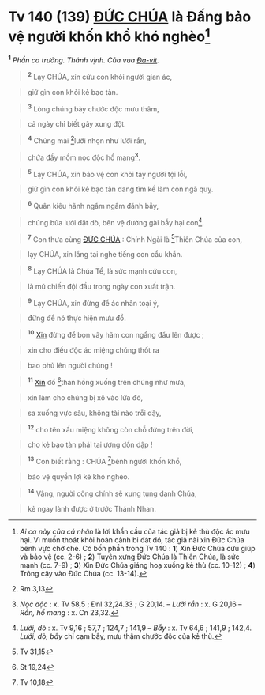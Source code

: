 # Tv 140 (139) [ĐỨC CHÚA]() là Đấng bảo vệ người khốn khổ khó nghèo[^1]
<sup><b>1</b></sup> *Phần ca trưởng. Thánh vịnh. Của vua [Đa-vít]().*


> <sup><b>2</b></sup> Lạy CHÚA, xin cứu con khỏi người gian ác,
>


> giữ gìn con khỏi kẻ bạo tàn.
>


> <sup><b>3</b></sup> Lòng chúng bày chước độc mưu thâm,
>


> cả ngày chỉ biết gây xung đột.
>


> <sup><b>4</b></sup> Chúng mài [^1*]lưỡi nhọn như lưỡi rắn,
>


> chứa đầy mồm nọc độc hổ mang[^2].
>


> <sup><b>5</b></sup> Lạy CHÚA, xin bảo vệ con khỏi tay người tội lỗi,
>


> giữ gìn con khỏi kẻ bạo tàn đang tìm kế làm con ngã quỵ.
>


> <sup><b>6</b></sup> Quân kiêu hãnh ngấm ngầm đánh bẫy,
>


> chúng bủa lưới đặt dò, bên vệ đường gài bẫy hại con[^3].
>


> <sup><b>7</b></sup> Con thưa cùng [ĐỨC CHÚA]() : Chính Ngài là [^2*]Thiên Chúa của con,
>


> lạy CHÚA, xin lắng tai nghe tiếng con cầu khẩn.
>


> <sup><b>8</b></sup> Lạy CHÚA là Chúa Tể, là sức mạnh cứu con,
>


> là mũ chiến đội đầu trong ngày con xuất trận.
>


> <sup><b>9</b></sup> Lạy CHÚA, xin đừng để ác nhân toại ý,
>


> đừng để nó thực hiện mưu đồ.
>


> <sup><b>10</b></sup> [Xin]() đừng để bọn vây hãm con ngẩng đầu lên được ;
>


> xin cho điều độc ác miệng chúng thốt ra
>


> bao phủ lên người chúng !
>


> <sup><b>11</b></sup> [Xin]() đổ [^3*]than hồng xuống trên chúng như mưa,
>


> xin làm cho chúng bị xô vào lửa đỏ,
>


> sa xuống vực sâu, không tài nào trỗi dậy,
>


> <sup><b>12</b></sup> cho tên xấu miệng không còn chỗ đứng trên đời,
>


> cho kẻ bạo tàn phải tai ương dồn dập !
>


> <sup><b>13</b></sup> Con biết rằng : CHÚA [^4*]bênh người khốn khổ,
>


> bảo vệ quyền lợi kẻ khó nghèo.
>


> <sup><b>14</b></sup> Vâng, người công chính sẽ xưng tụng danh Chúa,
>


> kẻ ngay lành được ở trước Thánh Nhan.
>

[^1]: *Ai ca này của cá nhân* là lời khẩn cầu của tác giả bị kẻ thù độc ác mưu hại. Vì muốn thoát khỏi hoàn cảnh bi đát đó, tác giả nài xin Đức Chúa bênh vực chở che. Có bốn phần trong Tv 140 : **1**) Xin Đức Chúa cứu giúp và bảo vệ (cc. 2-6) ; **2**) Tuyên xưng Đức Chúa là Thiên Chúa, là sức mạnh (cc. 7-9) ; **3**) Xin Đức Chúa giáng hoạ xuống kẻ thù (cc. 10-12) ; **4**) Trông cậy vào Đức Chúa (cc. 13-14).
[^2]: *Nọc độc* : x. Tv 58,5 ; Đnl 32,24.33 ; G 20,14. – *Lưỡi rắn* : x. G 20,16 – *Rắn, hổ mang* : x. Cn 23,32.
[^3]: *Lưới, dò* : x. Tv 9,16 ; 57,7 ; 124,7 ; 141,9 – *Bẫy* : x. Tv 64,6 ; 141,9 ; 142,4. *Lưới, dò, bẫy* chỉ cạm bẫy, mưu thâm chước độc của kẻ thù.
[^1*]: Rm 3,13
[^2*]: Tv 31,15
[^3*]: St 19,24
[^4*]: Tv 10,18